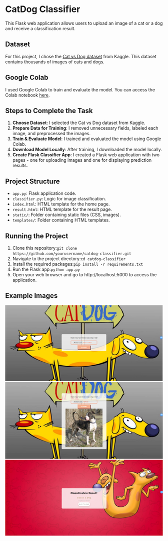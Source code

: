 # CatDog Classifier

This Flask web application allows users to upload an image of a cat or a dog and receive a classification result.

## Dataset
For this project, I chose the [Cat vs Dog dataset](https://www.kaggle.com/datasets/unmoved/30k-cats-and-dogs-150x150-greyscale) from Kaggle. This dataset contains thousands of images of cats and dogs.

## Google Colab
I used Google Colab to train and evaluate the model. You can access the Colab notebook [here](https://colab.research.google.com/drive/1GokwPul7LKFvvcVFHfyCo33TgFk-QsHE?usp=sharing).

## Steps to Complete the Task
1. **Choose Dataset**: I selected the Cat vs Dog dataset from Kaggle.
2. **Prepare Data for Training**: I removed unnecessary fields, labeled each image, and preprocessed the images.
3. **Train & Evaluate Model**: I trained and evaluated the model using Google Colab.
4. **Download Model Locally**: After training, I downloaded the model locally.
5. **Create Flask Classifier App**: I created a Flask web application with two pages - one for uploading images and one for displaying prediction results.

## Project Structure
- `app.py`: Flask application code.
- `classifier.py`: Logic for image classification.
- `index.html`: HTML template for the home page.
- `result.html`: HTML template for the result page.
- `static/`: Folder containing static files (CSS, images).
- `templates/`: Folder containing HTML templates.

## Running the Project
1. Clone this repository:`git clone https://github.com/yourusername/catdog-classifier.git `
2. Navigate to the project directory:`cd catdog-classifier`
3. Install the required packages:`pip install -r requirements.txt`
4. Run the Flask app:`python app.py`
5. Open your web browser and go to http://localhost:5000 to access the application.

## Example Images
![example.jpg](static/images/example.jpg)
![example2.jpg](static/images/example2.jpg)
![example3.jpg](static/images/example3.jpg)